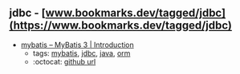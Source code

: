 jdbc - [www.bookmarks.dev/tagged/jdbc](https://www.bookmarks.dev/tagged/jdbc) 
---
* [mybatis – MyBatis 3 | Introduction](http://www.mybatis.org/mybatis-3/)
    * tags: [mybatis](../tags/mybatis.md), [jdbc](../tags/jdbc.md), [java](../tags/java.md), [orm](../tags/orm.md)
    * :octocat: [github url](https://github.com/mybatis/mybatis-3)
